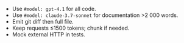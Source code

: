 * Use `#model: gpt-4.1` for all code.
* Use `#model: claude-3.7-sonnet` for documentation >2 000 words.
* Emit git diff then full file.
* Keep requests ≤1500 tokens; chunk if needed.
* Mock external HTTP in tests.
